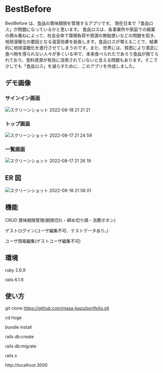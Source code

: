 # BestBefore

BestBefore は、食品の賞味期限を管理するアプリです。
現在日本で「食品ロス」が問題になっているかと思います。
食品ロスは、各事業所や家庭での廃棄の積み重ねによって、社会全体で環境負荷や資源の無駄使いなどの問題を招き、地球温暖化の要因となる温室効果を助長します。食品ロスが増えることで、結果的に地球温暖化を進行させてしまうのです。また、世界には、貧困により満足に食べ物を得られない人々が多くいる中で、本来食べられたであろう食品が捨てられており、食料資源が有効に活用されていないと言える問題もあります。そこで少しでも「食品ロス」を減らすために、このアプリを作成しました。

## デモ画像

### サインイン画面

![スクリーンショット 2022-08-18 21 21 21](https://user-images.githubusercontent.com/64346500/185393640-983a8d50-ae91-4ead-839d-f617fd1b132e.png)

### トップ画面

![スクリーンショット 2022-08-17 21 24 59](https://user-images.githubusercontent.com/64346500/185120862-d7435992-f562-46bd-9ceb-9a41b9698975.png)

### 一覧画面

![スクリーンショット 2022-08-17 21 26 19](https://user-images.githubusercontent.com/64346500/185121247-6c3a55cd-ef53-4000-b9f5-a300742abe08.png)

## ER 図

![スクリーンショット 2022-08-18 21 58 01](https://user-images.githubusercontent.com/64346500/185400539-7bb54110-4ba8-4fab-aaab-bcbaa0d3a20e.png)

## 機能

CRUD
賞味期限管理(期限切れ・締め切り順・消費ボタン)

ゲストログイン(ユーザ編集不可、テストデータあり。)

ユーザ情報編集(ゲストユーザ編集不可)

## 環境

ruby 2.6.9

rails 6.1.6

## 使い方

git clone https://github.com/masa-kazu/portfolio.git

cd hoge

bundle install

rails db:create

rails db:migrate

rails s

http://localhost:3000
